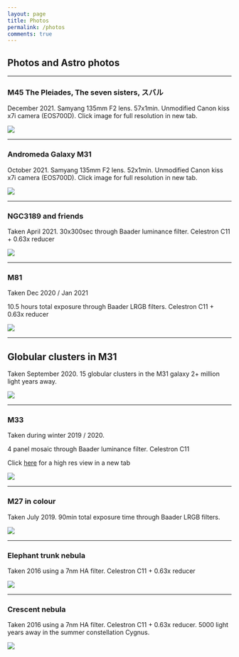 ```yaml
---
layout: page
title: Photos
permalink: /photos
comments: true
---
```

## Photos and Astro photos

---

### M45 The Pleiades, The seven sisters, スバル

December 2021. Samyang 135mm F2 lens. 57x1min. Unmodified Canon kiss x7i camera (EOS700D). 
Click image for full resolution in new tab.

<a href="/images/135mm/FULL-M45_57minF2.jpg" target="_blank">![](/images/135mm/FULL-M45_57minF2.jpg)</a>

----

### Andromeda Galaxy M31

October 2021. Samyang 135mm F2 lens. 52x1min. Unmodified Canon kiss x7i camera (EOS700D). 
Click image for full resolution in new tab.

<a href="/images/135mm/FULL-M31-52min-135mm-F2.jpg" target="_blank">![](/images/135mm/FULL-M31-52min-135mm-F2.jpg)</a>

---

### NGC3189 and friends

Taken April 2021. 30x300sec through Baader luminance filter. Celestron C11 + 0.63x reducer

![](/images/photos/NGC3189_30x300sec_LUM.png)

---

### M81

Taken Dec 2020 / Jan 2021

10.5 hours total exposure through Baader LRGB filters. Celestron C11 + 0.63x reducer

![](/images/photos/M81.jpg)

---

## Globular clusters in M31

Taken September 2020. 15 globular clusters in the M31 galaxy 2+ million light years away.

![](/images/photos/M31-section-annotated.jpeg)

---

### M33

Taken during winter 2019 / 2020.

4 panel mosaic through Baader luminance filter. Celestron C11

Click <a href="/images/photos/M33.jpg" target="_blank">here</a> for a high res view in a new tab

![](/images/photos/M33.jpg)

---

### M27 in colour

Taken July 2019. 90min total exposure time through Baader LRGB filters. 

![](/images/photos/M27-90min-10x3min-LRGB.png)

---

### Elephant trunk nebula

Taken 2016 using a 7nm HA filter. Celestron C11 + 0.63x reducer

![](/images/photos/ElephantTrunk.png)

---

### Crescent nebula

Taken 2016 using a 7nm HA filter. Celestron C11 + 0.63x reducer. 5000 light years away in the summer constellation Cygnus.

![](/images/photos/crescent.jpg)


